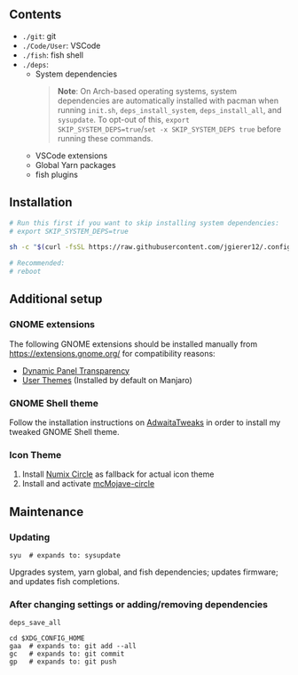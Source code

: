## Contents

- `./git`: git
- `./Code/User`: VSCode
- `./fish`: fish shell
- `./deps`:
  - System dependencies
    > **Note**: On Arch-based operating systems, system dependencies are
    > automatically installed with pacman when running `init.sh`,
    > `deps_install_system`, `deps_install_all`, and `sysupdate`. To opt-out
    > of this, `export SKIP_SYSTEM_DEPS=true`/`set -x SKIP_SYSTEM_DEPS true`
    > before running these commands.
  - VSCode extensions
  - Global Yarn packages
  - fish plugins

## Installation

```bash
# Run this first if you want to skip installing system dependencies:
# export SKIP_SYSTEM_DEPS=true

sh -c "$(curl -fsSL https://raw.githubusercontent.com/jgierer12/.config/master/init.sh)"

# Recommended:
# reboot
```

## Additional setup

### GNOME extensions

The following GNOME extensions should be installed manually from
https://extensions.gnome.org/ for compatibility reasons:

- [Dynamic Panel Transparency](https://extensions.gnome.org/extension/1011/dynamic-panel-transparency/)
- [User Themes](https://extensions.gnome.org/extension/19/user-themes/)
  (Installed by default on Manjaro)

### GNOME Shell theme

Follow the installation instructions on
[AdwaitaTweaks](https://github.com/jgierer12/AdwaitaTweaks) in order to install
my tweaked GNOME Shell theme.

### Icon Theme

1. Install
   [Numix Circle](https://github.com/numixproject/numix-icon-theme-circle)
   as fallback for actual icon theme
2. Install and activate
   [mcMojave-circle](https://github.com/vinceliuice/McMojave-circle)

## Maintenance

### Updating

```fish
syu  # expands to: sysupdate
```

Upgrades system, yarn global, and fish dependencies; updates firmware;
and updates fish completions.

### After changing settings or adding/removing dependencies

```fish
deps_save_all

cd $XDG_CONFIG_HOME
gaa  # expands to: git add --all
gc   # expands to: git commit
gp   # expands to: git push
```
